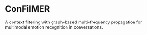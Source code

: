 # ConFilMER
A context filtering with graph-based multi-frequency propagation for multimodal emotion recognition in conversations. 

